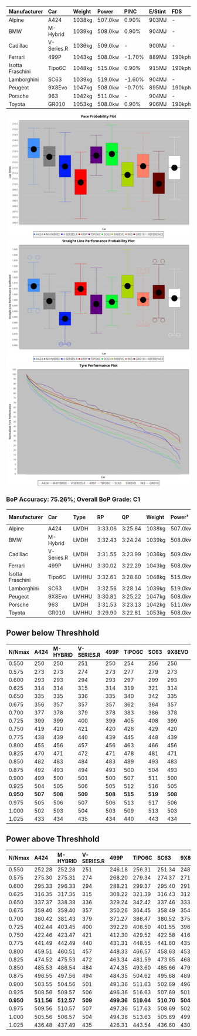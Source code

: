 | Manufacturer     | Car        | Weight | Power   | PINC    | E/Stint | FDS     |
|:-|:-|:-|:-|:-|:-|:-|
| Alpine           | A424       | 1038kg | 507.0kw | 0.90%   | 903MJ   |    -    |
| BMW              | M-Hybrid   | 1039kg | 508.0kw | 0.90%   | 904MJ   |    -    |
| Cadillac         | V-Series.R | 1036kg | 509.0kw |    -    | 900MJ   |    -    |
| Ferrari          | 499P       | 1043kg | 508.0kw | -1.70%  | 889MJ   | 190kph  |
| Isotta Fraschini | Tipo6C     | 1048kg | 515.0kw | 0.90%   | 915MJ   | 190kph  |
| Lamborghini      | SC63       | 1039kg | 519.0kw | -1.60%  | 904MJ   |    -    |
| Peugeot          | 9X8Evo     | 1047kg | 508.0kw | -0.70%  | 895MJ   | 190kph  |
| Porsche          | 963        | 1042kg | 511.0kw |    -    | 904MJ   |    -    |
| Toyota           | GR010      | 1053kg | 508.0kw | 0.90%   | 906MJ   | 190kph  |

![PACECHART](./IMG/OFFICIAL.png)
![STRAIGHTLINEPERFORMANCECHART](./IMG/OFFICIAL_sp.png)
![TYREPERFORMANCECHART](./IMG/OFFICIAL_tw.png)

### BoP Accuracy: 75.26%; Overall BoP Grade: C1
| Manufacturer     | Car        | Type  | RP      | QP      | Weight | Power¹  | Threshhold | PINC    | Power²   | E/Stint | AVG Vmax  | FDS     | RDLC | L/Stint | BOP-Grade | Model Accuracy | Model Points | Match%  | SimDiff |
|:-|:-|:-|:-|:-|:-|:-|:-|:-|:-|:-|:-|:-|:-|:-|:-|:-|:-|:-|:-|
| Alpine           | A424       | LMDH  | 3:33.06 | 3:25.84 | 1038kg | 507.0kw | 250.0kph   | 0.90%   | 511.60kw |  903MJ  | 336.74kph |    -    | 1.01 | 12      | +D1       | 100.00%        | 635          | 66.83%  | #       |
| BMW              | M-Hybrid   | LMDH  | 3:32.43 | 3:24.24 | 1039kg | 508.0kw | 250.0kph   | 0.90%   | 512.60kw |  904MJ  | 334.57kph |    -    | 1.01 | 12      | +A2       | 100.00%        | 1696         | 94.99%  | #       |
| Cadillac         | V-Series.R | LMDH  | 3:31.55 | 3:23.99 | 1036kg | 509.0kw | 250.0kph   |    -    | 509.00kw |  900MJ  | 331.44kph |    -    | 1.02 | 12      | +A2       | 98.34%         | 1841         | 92.73%  | #       |
| Ferrari          | 499P       | LMHHU | 3:30.02 | 3:22.29 | 1043kg | 508.0kw | 250.0kph   | -1.70%  | 499.40kw |  889MJ  | 335.07kph | 190kph  | 1.05 | 12      | -D2       | 100.00%        | 1773         | 61.77%  | #       |
| Isotta Fraschini | Tipo6C     | LMHHU | 3:32.61 | 3:28.80 | 1048kg | 515.0kw | 250.0kph   | 0.90%   | 519.60kw |  915MJ  | 334.59kph | 190kph  | 1.06 | 12      | +Ω1       | 100.00%        | 66           | 32.38%  | #       |
| Lamborghini      | SC63       | LMDH  | 3:32.56 | 3:28.14 | 1039kg | 519.0kw | 250.0kph   | -1.60%  | 510.70kw |  904MJ  | 334.80kph |    -    | 1.05 | 12      | +A2       | 100.00%        | 504          | 91.08%  | #       |
| Peugeot          | 9X8Evo     | LMHHU | 3:30.81 | 3:25.22 | 1047kg | 508.0kw | 250.0kph   | -0.70%  | 504.40kw |  895MJ  | 335.71kph | 190kph  | 1.00 | 12      | -C1       | 100.00%        | 249          | 76.52%  | #       |
| Porsche          | 963        | LMDH  | 3:31.53 | 3:23.13 | 1042kg | 511.0kw | 250.0kph   |    -    | 511.00kw |  904MJ  | 334.55kph |    -    | 1.01 | 12      | ~A1       | 99.96%         | 4880         | 100.00% | #       |
| Toyota           | GR010      | LMHHU | 3:29.90 | 3:22.81 | 1053kg | 508.0kw | 250.0kph   | 0.90%   | 512.60kw |  906MJ  | 334.85kph | 190kph  | 1.03 | 12      | -D2       | 99.96%         | 2429         | 61.06%  | #       |

## Power below Threshhold
| N/Nmax    | A424    | M-HYBRID | V-SERIES.R | 499P    | TIPO6C  | SC63    | 9X8EVO  | 963     | GR010   |
|:-|:-|:-|:-|:-|:-|:-|:-|:-|:-|
|  0.550    |  250    |  250     |  251       |  250    |  254    |  256    |  250    |  252    |  250    |
|  0.575    |  273    |  273     |  274       |  273    |  277    |  279    |  273    |  275    |  273    |
|  0.600    |  293    |  293     |  294       |  293    |  297    |  299    |  293    |  295    |  293    |
|  0.625    |  314    |  314     |  315       |  314    |  319    |  321    |  314    |  316    |  314    |
|  0.650    |  335    |  335     |  336       |  335    |  340    |  342    |  335    |  337    |  335    |
|  0.675    |  356    |  357     |  357       |  357    |  362    |  364    |  357    |  359    |  357    |
|  0.700    |  377    |  378     |  379       |  378    |  383    |  386    |  378    |  380    |  378    |
|  0.725    |  399    |  399     |  400       |  399    |  405    |  408    |  399    |  402    |  399    |
|  0.750    |  419    |  420     |  421       |  420    |  426    |  429    |  420    |  422    |  420    |
|  0.775    |  438    |  439     |  440       |  439    |  445    |  448    |  439    |  441    |  439    |
|  0.800    |  455    |  456     |  457       |  456    |  463    |  466    |  456    |  459    |  456    |
|  0.825    |  470    |  471     |  472       |  471    |  478    |  481    |  471    |  474    |  471    |
|  0.850    |  482    |  483     |  484       |  483    |  489    |  493    |  483    |  485    |  483    |
|  0.875    |  492    |  493     |  494       |  493    |  500    |  504    |  493    |  496    |  493    |
|  0.900    |  499    |  500     |  501       |  500    |  507    |  511    |  500    |  503    |  500    |
|  0.925    |  504    |  505     |  506       |  505    |  512    |  516    |  505    |  508    |  505    |
| **0.950** | **507** | **508**  | **509**    | **508** | **515** | **519** | **508** | **511** | **508** |
|  0.975    |  505    |  506     |  507       |  506    |  513    |  517    |  506    |  509    |  506    |
|  1.000    |  502    |  503     |  504       |  503    |  509    |  513    |  503    |  505    |  503    |
|  1.025    |  433    |  434     |  435       |  434    |  440    |  443    |  434    |  436    |  434    |

## Power above Threshhold
| N/Nmax    | A424       | M-HYBRID   | V-SERIES.R | 499P       | TIPO6C     | SC63       | 9X8EVO     | 963     | GR010      |
|:-|:-|:-|:-|:-|:-|:-|:-|:-|:-|
|  0.550    |  252.28    |  252.28    |  251       |  246.18    |  256.31    |  251.34    |  248.22    |  252    |  252.28    |
|  0.575    |  275.30    |  275.31    |  274       |  268.20    |  279.34    |  274.37    |  271.24    |  275    |  275.31    |
|  0.600    |  295.33    |  296.33    |  294       |  288.21    |  299.37    |  295.40    |  291.26    |  295    |  296.33    |
|  0.625    |  316.35    |  317.35    |  315       |  308.22    |  321.39    |  316.43    |  312.27    |  316    |  317.35    |
|  0.650    |  337.37    |  338.38    |  336       |  329.24    |  342.42    |  337.46    |  333.29    |  337    |  338.38    |
|  0.675    |  359.40    |  359.40    |  357       |  350.26    |  364.45    |  358.49    |  354.31    |  359    |  359.40    |
|  0.700    |  380.42    |  381.43    |  379       |  371.27    |  386.47    |  380.52    |  375.33    |  380    |  381.43    |
|  0.725    |  402.44    |  403.45    |  400       |  392.29    |  408.50    |  401.55    |  396.35    |  402    |  403.45    |
|  0.750    |  422.46    |  423.47    |  421       |  412.30    |  429.52    |  422.58    |  416.37    |  422    |  423.47    |
|  0.775    |  441.49    |  442.49    |  440       |  431.31    |  448.55    |  441.60    |  435.38    |  441    |  442.49    |
|  0.800    |  459.51    |  460.51    |  457       |  448.33    |  466.57    |  458.63    |  453.40    |  459    |  460.51    |
|  0.825    |  474.52    |  475.53    |  472       |  463.34    |  481.59    |  473.65    |  468.41    |  474    |  475.53    |
|  0.850    |  485.53    |  486.54    |  484       |  474.35    |  493.60    |  485.66    |  479.42    |  485    |  486.54    |
|  0.875    |  496.55    |  497.56    |  494       |  484.35    |  504.62    |  495.68    |  489.43    |  496    |  497.56    |
|  0.900    |  503.55    |  504.56    |  501       |  491.36    |  511.63    |  502.69    |  496.44    |  503    |  504.56    |
|  0.925    |  508.56    |  509.57    |  506       |  496.36    |  516.63    |  507.69    |  501.44    |  508    |  509.57    |
| **0.950** | **511.56** | **512.57** | **509**    | **499.36** | **519.64** | **510.70** | **504.44** | **511** | **512.57** |
|  0.975    |  509.56    |  510.57    |  507       |  497.36    |  517.63    |  508.69    |  502.44    |  509    |  510.57    |
|  1.000    |  505.56    |  506.57    |  504       |  494.36    |  513.63    |  505.69    |  499.44    |  505    |  506.57    |
|  1.025    |  436.48    |  437.49    |  435       |  426.31    |  443.54    |  436.60    |  430.38    |  436    |  437.49    |
